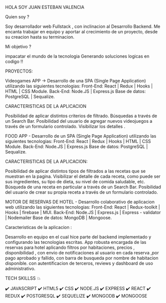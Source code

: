 HOLA SOY JUAN ESTEBAN VALENCIA

Quien soy ?

Soy desarrollador web Fullstack , con inclinacion al Desarrollo Backend.
Me encanta trabajar en equipo y aportar al crecimiento de un proyecto, desde su creacion hasta su terminacion.

Mi objetivo ?

impacatar el mundo de la tecnologia Generando  soluciones logicas en codigo !!

PROYECTOS:

Videogames APP -> Desarrollo de una SPA (Single Page Application) utilizando las siguientes tecnologias: 
Front-End: React | Redux | Hooks | HTML | CSS Module. 
Back-End: Node.JS | Express.js 
Base de datos: PostgreSQL | Sequalize.

CARACTERISTICAS DE LA APLICACION

Posibilidad de aplicar distintos criterios de filtrado.
Búsquedas  a través de un Search Bar.
Posibilidad del usuario de agregar nuevos videojuegos a través de un formulario controlado.
Visibilizar los detalles .

FOOD APP - Desarrollo de un SPA (Single Page Application) utilizando las siguientes tecnologias:
Front-End: React | Redux | Hooks | HTML | CSS Module. 
Back-End: Node.JS | Express.js 
Base de datos: PostgreSQL | Sequalize. 

CARACTERISTICAS DE LA APLICACION:

Posibilidad de aplicar distintos tipos de filtrados a las recetas que se muestran en la pagina.
Visibilizar el detalle de cada receta, como puede ser sus ingredientes, su tipo de dieta, su nivel de comida saludable, etc.
Búsqueda de una receta en particular a través de un Search Bar.
Posibilidad del usuario de crear su propia receta a través de un formulario controlado.

MOTOR DE RESERVAS DE HOTEL - Desarrollo colaborativo de aplicacion web utilizando las siguientes tecnologias:
Front-End: React | Redux-toolkit | Hooks | firebase | MUI. 
Back-End: Node.JS | Express.js | Express - validator | Nodemailer 
Base de datos: MongoDB | Mongoose.

Caracteristicas de la aplicacion :

Desarrollo en equipo en el cual hice parte del backend implementado y configurando las tecnologias escritas. 
App robusta encargada de las reservas para hotel aplicando filtros por habitaciones, precios , disponibilidad ,
con envio de notificaciones al usuario en cada reserva ,por  pago aprobado y fallido, con barra de busqueda por nombre
de habitacion disponible. con autentificacion de terceros, reviews y dashboard de uso administrativo.

TECH SKILLSS 💥

✔️ JAVASCRIPT ✔️ HTML5 ✔️ CSS ✔️ NODE.JS ✔️ EXPRESS ✔️ REACT ✔️ REDUX ✔️ POSTGRESQL ✔️ SEQUELIZE ✔️ MONGODB ✔️ MONGOOSE




